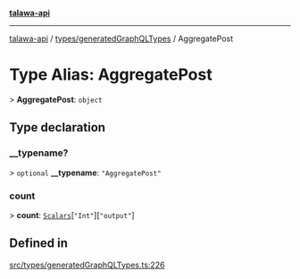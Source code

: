[**talawa-api**](../../../README.md)

***

[talawa-api](../../../modules.md) / [types/generatedGraphQLTypes](../README.md) / AggregatePost

# Type Alias: AggregatePost

\> **AggregatePost**: `object`

## Type declaration

### \_\_typename?

\> `optional` **\_\_typename**: `"AggregatePost"`

### count

\> **count**: [`Scalars`](Scalars.md)\[`"Int"`\]\[`"output"`\]

## Defined in

[src/types/generatedGraphQLTypes.ts:226](https://github.com/PalisadoesFoundation/talawa-api/blob/832d310bae30bd8cb45fb1b44f62dd776dccc52f/src/types/generatedGraphQLTypes.ts#L226)
